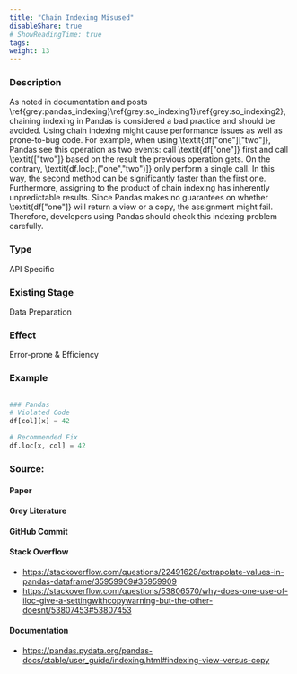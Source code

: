 ```yaml
---
title: "Chain Indexing Misused"
disableShare: true
# ShowReadingTime: true
tags: 
weight: 13
---
```


### Description

As noted in documentation and posts \ref{grey:pandas_indexing}\ref{grey:so_indexing1}\ref{grey:so_indexing2}, chaining indexing in Pandas is considered a bad practice and should be avoided. Using chain indexing might cause performance issues as well as prone-to-bug code. For example, when using \textit{df["one"]["two"]}, Pandas see this operation as two events: call \textit{df["one"]} first and call \textit{["two"]} based on the result the previous operation gets. On the contrary, \textit{df.loc[:,("one","two")]} only perform a single call. In this way, the second method can be significantly faster than the first one. Furthermore, assigning to the product of chain indexing has inherently unpredictable results. Since Pandas makes no guarantees on whether \textit{df["one"]} will return a view or a copy, the assignment might fail. Therefore, developers using Pandas should check this indexing problem carefully.

### Type

API Specific

### Existing Stage

Data Preparation

### Effect

Error-prone & Efficiency

### Example

```python

### Pandas
# Violated Code
df[col][x] = 42

# Recommended Fix
df.loc[x, col] = 42

```

### Source:

#### Paper 

#### Grey Literature

#### GitHub Commit

#### Stack Overflow
- https://stackoverflow.com/questions/22491628/extrapolate-values-in-pandas-dataframe/35959909#35959909
- https://stackoverflow.com/questions/53806570/why-does-one-use-of-iloc-give-a-settingwithcopywarning-but-the-other-doesnt/53807453#53807453

#### Documentation
- https://pandas.pydata.org/pandas-docs/stable/user_guide/indexing.html#indexing-view-versus-copy


